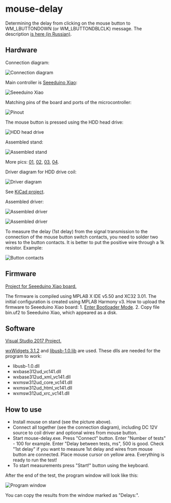 # mouse-delay
Determining the delay from clicking on the mouse button to WM_LBUTTONDOWN (or WM_LBUTTONDBLCLK) message. The description [is here (in Russian)](https://www.ixbt.com/printers/mouse-button-delay-method.html).
 
## Hardware

Connection diagram:
 
![Connection diagram](https://github.com/KAlexK/mouse-delay/blob/main/pics/schematic-01.png)

Main controller is [Seeeduino Xiao](www.seeedstudio.com/Seeeduino-XIAO-Arduino-Microcontroller-SAMD21-Cortex-M0+-p-4426.html):
 
![Seeeduino Xiao](https://github.com/KAlexK/mouse-delay/blob/main/pics/Seeeduino-XIAO-pin-out.jpg)
 
Matching pins of the board and ports of the microcontroller:

![Pinout](https://github.com/KAlexK/mouse-delay/blob/main/pics/pin-out.png)

The mouse button is pressed using the HDD head drive:
 
![HDD head drive](https://github.com/KAlexK/mouse-delay/blob/main/pics/stand-07.jpg)
 
Assembled stand:

![Assembled stand](https://github.com/KAlexK/mouse-delay/blob/main/pics/stand-04.jpg)

More pics: [01](https://github.com/KAlexK/mouse-delay/blob/main/pics/stand-05.jpg), [02](https://github.com/KAlexK/mouse-delay/blob/main/pics/stand-06.jpg), [03](https://github.com/KAlexK/mouse-delay/blob/main/pics/stand-08.jpg), [04](https://github.com/KAlexK/mouse-delay/blob/main/pics/stand-09.jpg).

Driver diagram for HDD drive coil:

![Driver diagram](https://github.com/KAlexK/mouse-delay/blob/main/pics/schematic.png)

See [KiCad project](https://github.com/KAlexK/mouse-delay/tree/main/hardware/driver).

Assembled driver:

![Assembled driver](https://github.com/KAlexK/mouse-delay/blob/main/pics/driver-01.jpg)

![Assembled driver](https://github.com/KAlexK/mouse-delay/blob/main/pics/driver-02.jpg)

To measure the delay (1st delay) from the signal transmission to the connection of the mouse button switch contacts, you need to solder two wires to the button contacts. It is better to put the positive wire through a 1k resistor. Example:

![Button contacts](https://github.com/KAlexK/mouse-delay/blob/main/pics/test-mouse-02.jpg)

## Firmware

[Project for Seeeduino Xiao board.](https://github.com/KAlexK/mouse-delay/tree/main/mc)

The firmware is compiled using MPLAB X IDE v5.50 and XC32 3.01. The initial configuration is created using MPLAB Harmony v3. How to upload the firmware to Seeeduino Xiao board: 1. [Enter Bootloader Mode](https://wiki.seeedstudio.com/Seeeduino-XIAO/#enter-bootloader-mode). 2. Copy file bin.uf2 to Seeeduino Xiao, which appeared as a disk.

## Software

[Visual Studio 2017 Project.](https://github.com/KAlexK/mouse-delay/tree/main/host/mouse-delay)

[wxWidgets 3.1.2](https://github.com/wxWidgets/wxWidgets/releases/tag/v3.1.2/) and [libusb-1.0.lib](http://libusb.info) are used. These dlls are needed for the program to work:
- libusb-1.0.dll
- wxbase312ud_vc141.dll
- wxbase312ud_xml_vc141.dll
- wxmsw312ud_core_vc141.dll
- wxmsw312ud_html_vc141.dll
- wxmsw312ud_xrc_vc141.dll

## How to use

- Install mouse on stand (see the picture above).
- Connect all together (see the connection diagram), including DC 12V source to coil driver and optional wires from mouse button.
- Start mouse-delay.exe. Press "Connect" button. Enter "Number of tests" - 100 for example. Enter "Delay between tests, ms", 500 is good. Check "1st delay" if you want to measure 1st delay and wires from mouse button are connected. Place mouse cursor on yellow area. Everything is ready to run the test!
- To start measurements press "Start!" button using the keyboard.

After the end of the test, the program window will look like this:

![Program window](https://github.com/KAlexK/mouse-delay/blob/main/pics/soft.png)

You can copy the results from the window marked as "Delays:".


